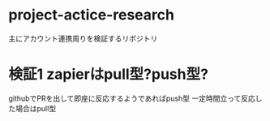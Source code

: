 # project-actice-research
主にアカウント連携周りを検証するリポジトリ

# 検証1 zapierはpull型?push型?
githubでPRを出して即座に反応するようであればpush型
一定時間立って反応した場合はpull型